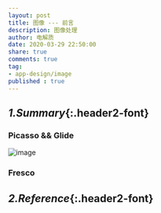 ```yaml
---
layout: post
title: 图像 --- 前言
description: 图像处理
author: 电解质
date: 2020-03-29 22:50:00
share: true
comments: true
tag: 
- app-design/image
published : true
---
```


## *1.Summary*{:.header2-font}
### Picasso && Glide
![image]({{site.baseurl}}/asset/image/picasso_vs_glide.jpg)

### Fresco

## *2.Reference*{:.header2-font}